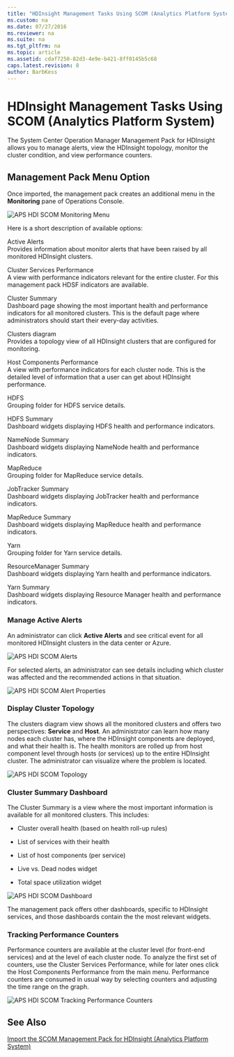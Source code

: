 ```yaml
---
title: "HDInsight Management Tasks Using SCOM (Analytics Platform System)"
ms.custom: na
ms.date: 07/27/2016
ms.reviewer: na
ms.suite: na
ms.tgt_pltfrm: na
ms.topic: article
ms.assetid: cdaf7250-82d3-4e9e-b421-8ff0145b5c68
caps.latest.revision: 8
author: BarbKess
---
```

# HDInsight Management Tasks Using SCOM (Analytics Platform System)
The System Center Operation Manager Management Pack for HDInsight allows you to manage alerts, view the HDInsight topology, monitor the cluster condition, and view performance counters.  
  
## Management Pack Menu Option  
Once imported, the management pack creates an additional menu in the **Monitoring** pane of Operations Console.  
  
![APS HDI SCOM Monitoring Menu](../../mpp/management/media/APS_HDI_SCOM.png "APS_HDI_SCOM")  
  
Here is a short description of available options:  
  
Active Alerts  
Provides information about monitor alerts that have been raised by all monitored HDInsight clusters.  
  
Cluster Services Performance  
A view with performance indicators relevant for the entire cluster. For this management pack HDSF indicators are available.  
  
Cluster Summary  
Dashboard page showing the most important health and performance indicators for all monitored clusters. This is the default page where administrators should start their every-day activities.  
  
Clusters diagram  
Provides a topology view of all HDInsight clusters that are configured for monitoring.  
  
Host Components Performance  
A view with performance indicators for each cluster node. This is the detailed level of information that a user can get about HDInsight performance.  
  
HDFS  
Grouping folder for HDFS service details.  
  
HDFS Summary  
Dashboard widgets displaying HDFS health and performance indicators.  
  
NameNode Summary  
Dashboard widgets displaying NameNode health and performance indicators.  
  
MapReduce  
Grouping folder for MapReduce service details.  
  
JobTracker Summary  
Dashboard widgets displaying JobTracker health and performance indicators.  
  
MapReduce Summary  
Dashboard widgets displaying MapReduce health and performance indicators.  
  
Yarn  
Grouping folder for Yarn service details.  
  
ResourceManager Summary  
Dashboard widgets displaying Yarn health and performance indicators.  
  
Yarn Summary  
Dashboard widgets displaying Resource Manager health and performance indicators.  
  
### Manage Active Alerts  
An administrator can click **Active Alerts** and see critical event for all monitored HDInsight clusters in the data center or Azure.  
  
![APS HDI SCOM Alerts](../../mpp/management/media/APS_HDI_SCOM_Alerts.png "APS_HDI_SCOM_Alerts")  
  
For selected alerts, an administrator can see details including which cluster was affected and the recommended actions in that situation.  
  
![APS HDI SCOM Alert Properties](../../mpp/management/media/APS_HDI_SCOM_AlertProps.png "APS_HDI_SCOM_AlertProps")  
  
### Display Cluster Topology  
The clusters diagram view shows all the monitored clusters and offers two perspectives: **Service** and **Host**. An administrator can learn how many nodes each cluster has, where the HDInsight components are deployed, and what their health is. The health monitors are rolled up from host component level through hosts (or services) up to the entire HDInsight cluster. The administrator can visualize where the problem is located.  
  
![APS HDI SCOM Topology](../../mpp/management/media/APS_HDI_SCOM_Topology.png "APS_HDI_SCOM_Topology")  
  
### Cluster Summary Dashboard  
The Cluster Summary is a view where the most important information is available for all monitored clusters. This includes:  
  
-   Cluster overall health (based on health roll-up rules)  
  
-   List of services with their health  
  
-   List of host components (per service)  
  
-   Live vs. Dead nodes widget  
  
-   Total space utilization widget  
  
![APS HDI SCOM Dashboard](../../mpp/management/media/APS_HDI_SCOM_Dashboard.png "APS_HDI_SCOM_Dashboard")  
  
The management pack offers other dashboards, specific to HDInsight services, and those dashboards contain the the most relevant widgets.  
  
### Tracking Performance Counters  
Performance counters are available at the cluster level  (for front-end services) and at the level of each cluster node. To analyze the first set of counters, use the Cluster Services Performance,  while for later ones click the Host Components Performance from the main menu.  Performance counters are consumed in usual way by selecting counters and adjusting the time range on the graph.  
  
![APS HDI SCOM Tracking Performance Counters](../../mpp/management/media/APS_HDI_SCOM_Tracking.png "APS_HDI_SCOM_Tracking")  
  
## See Also  
[Import the SCOM Management Pack for HDInsight &#40;Analytics Platform System&#41;](../../mpp/management/import-the-scom-management-pack-for-hdinsight-analytics-platform-system.md)  
  
